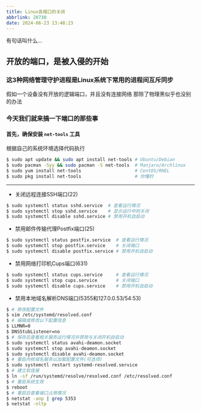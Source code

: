 ```yaml
---
title: Linux各端口的关闭
abbrlink: 20730
date: 2024-06-23 13:48:23
---
```

有句话叫什么...
## 开放的端口，是被入侵的开始
### 这3种网络管理守护进程是Linux系统下常用的进程间互斥同步
假如一个设备没有开放的逻辑端口，并且没有连接网络
那除了物理黑似乎也没别的办法

### 今天我们就来搞一下端口的那些事

#### 首先，确保安装 `net-tools` 工具
根据自己的系统环境选择代码执行

``` bash
$ sudo apt update && sudo apt install net-tools # Ubuntu/Debian
$ sudo pacman -Syy && sudo pacman -S net-tools  # Manjaro/Archlinux
$ sudo yum install net-tools                    # CentOS/RHEL
$ sudo pkg install net-tools                    # 你懂的
```
----------

 - 关闭远程连接SSH端口(22)

```bash
$ sudo systemctl status sshd.service  # 查看运行情况
$ sudo systemctl stop sshd.service    # 显示运行中则关闭
$ sudo systemctl disable sshd.service # 禁用开机自启动
```

 - 禁用邮件传输代理Postfix端口(25)

```bash
$ sudo systemctl status postfix.service  # 查看运行情况
$ sudo systemctl stop postfix.service    # 关闭端口
$ sudo systemctl disable postfix.service # 禁用开机自启动
```
 - 禁用网络打印机Cups端口(631)

 ```bash
$ sudo systemctl status cups.service     # 查看运行情况
$ sudo systemctl stop cups.service       # 关闭端口
$ sudo systemctl disable cups.service    # 禁用开机自启动
 ```
 - 禁用本地域名解析DNS端口(5355和127.0.0.53/54:53)

```bash
$ # 修改配置文件
$ vim /etc/systemd/resolved.conf
$ # 编辑或修改以下配置信息
$ LLMNR=0
$ DNSStubListener=no
$ # 保存后查看相关服务运行情况并禁用与关闭开机自启动
$ sudo systemctl status avahi-deamon.socket
$ sudo systemctl stop avahi-deamon.socket
$ sudo systemctl disable avahi-deamon.socket
$ # 重启内核域名服务以加载配置文件(可选项)
$ sudo systemctl restart systemd-resolved.service
$ # 建立软连接
$ ln -sf /run/systemd/resolve/resolved.conf /etc/resolved.conf
$ # 重启系统生效
$ reboot
$ # 重启后查看端口占用情况
$ netstat -anp | grep 5353
$ netstat -nltp
```